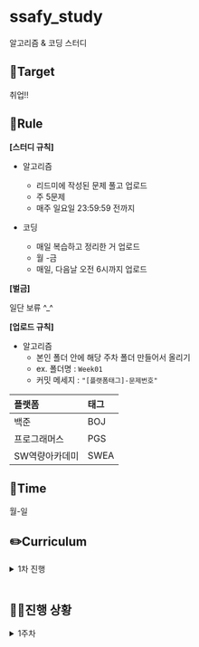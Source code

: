 # ssafy_study
알고리즘 & 코딩 스터디

## 🎯Target
취업!!

## 📌Rule
**[스터디 규칙]**
- 알고리즘
  - 리드미에 작성된 문제 풀고 업로드
  - 주 5문제
  - 매주 일요일 23:59:59 전까지
    
- 코딩
  - 매일 복습하고 정리한 거 업로드
  - 월 -금
  - 매일, 다음날 오전 6시까지 업로드


**[벌금]**

일단 보류 ^_^



**[업로드 규칙]**
- 알고리즘
  - 본인 폴더 안에 해당 주차 폴더 만들어서 올리기
  - ex. 폴더명 : `Week01`
  - 커밋 메세지 : `"[플랫폼태그]-문제번호"`
  
| 플랫폼    | 태그  |
|:-------|:----|
| 백준 | BOJ |
| 프로그래머스 | PGS |
| SW역량아카데미 | SWEA |

## 📅Time
월-일

## ✏️Curriculum
<details>
  <summary>1차 진행</summary>

 
 - 기간 : 2025.03.06 ~ 
 - **알고리즘** :노션에 정리된 문제 풀이
 - **코딩** : 수업 복습

 
</details>
</br>


## 🏃‍♀️진행 상황
<details>
  <summary>1주차</summary>

|날짜|---| 문제 |---|
|---|---|---|---|
|3/6|SWEA|1238 Contact|[문제 고](https://swexpertacademy.com/main/code/problem/problemDetail.do?contestProbId=AV15B1cKAKwCFAYD#none)|
|3/7|SWEA||

</details>
